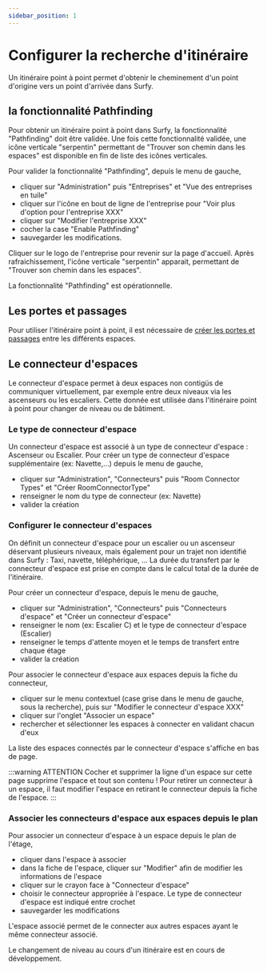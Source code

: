 ```yaml
---
sidebar_position: 1
---
```


# Configurer la recherche d'itinéraire

Un itinéraire point à point permet d'obtenir le cheminement d'un point d'origine vers un point d'arrivée dans Surfy.

## la fonctionnalité Pathfinding

Pour obtenir un itinéraire point à point dans Surfy, la fonctionnalité "Pathfinding" doit être validée.
Une fois cette fonctionnalité validée, une icône verticale "serpentin" permettant de "Trouver son chemin dans les espaces" est disponible en fin de liste des icônes verticales.

Pour valider la fonctionnalité "Pathfinding", depuis le menu de gauche,

-   cliquer sur "Administration" puis "Entreprises" et "Vue des entreprises en tuile"
-   cliquer sur l'icône en bout de ligne de l'entreprise pour "Voir plus d'option pour l'entreprise XXX"
-   cliquer sur "Modifier l'entreprise XXX"
-   cocher la case "Enable Pathfinding"
-   sauvegarder les modifications.

Cliquer sur le logo de l'entreprise pour revenir sur la page d'accueil.
Après rafraichissement, l'icône verticale "serpentin" apparait, permettant de "Trouver son chemin dans les espaces".

La fonctionnalité "Pathfinding" est opérationnelle.

## Les portes et passages

Pour utiliser l'itinéraire point à point, il est nécessaire de [créer les portes et passages](/docs/tutorials/surfaces/doors/create.md) entre les différents espaces.

## Le connecteur d'espaces

Le connecteur d'espace permet à deux espaces non contigüs de communiquer virtuellement, par exemple entre deux niveaux via les ascenseurs ou les escaliers. Cette donnée est utilisée dans l'itinéraire point à point pour changer de niveau ou de bâtiment.

### Le type de connecteur d'espace 

Un connecteur d'espace est associé à un type de connecteur d'espace : Ascenseur ou Escalier.
Pour créer un type de connecteur d'espace supplémentaire (ex: Navette,...) depuis le menu de gauche,

-   cliquer sur "Administration", "Connecteurs" puis "Room Connector Types" et "Créer RoomConnectorType"
-   renseigner le nom du type de connecteur (ex: Navette)
-   valider la création

### Configurer le connecteur d'espaces

On définit un connecteur d'espace pour un escalier ou un ascenseur déservant plusieurs niveaux, mais également pour un trajet non identifié dans Surfy : Taxi, navette, téléphérique, ...
La durée du transfert par le connecteur d'espace est prise en compte dans le calcul total de la durée de l'itinéraire.

Pour créer un connecteur d'espace, depuis le menu de gauche,

-   cliquer sur "Administration", "Connecteurs" puis "Connecteurs d'espace" et "Créer un connecteur d'espace"
-   renseigner le nom (ex: Escalier C) et le type de connecteur d'espace (Escalier)
-   renseigner le temps d'attente moyen et le temps de transfert entre chaque étage
-   valider la création

Pour associer le connecteur d'espace aux espaces depuis la fiche du connecteur,

-   cliquer sur le menu contextuel (case grise dans le menu de gauche, sous la recherche), puis sur "Modifier le connecteur d'espace XXX"
-   cliquer sur l'onglet "Associer un espace"
-   rechercher et sélectionner les espaces à connecter en validant chacun d'eux

La liste des espaces connectés par le connecteur d'espace s'affiche en bas de page.

:::warning ATTENTION
Cocher et supprimer la ligne d'un espace sur cette page supprime l'espace et tout son contenu !
Pour retirer un connecteur à un espace, il faut modifier l'espace en retirant le connecteur depuis la fiche de l'espace.
:::

### Associer les connecteurs d'espace aux espaces depuis le plan

Pour associer un connecteur d'espace à un espace depuis le plan de l'étage,

-   cliquer dans l'espace à associer
-   dans la fiche de l'espace, cliquer sur "Modifier" afin de modifier les informations de l'espace
-   cliquer sur le crayon face à "Connecteur d'espace"
-   choisir le connecteur appropriée à l'espace. Le type de connecteur d'espace est indiqué entre crochet
-   sauvegarder les modifications

L'espace associé permet de le connecter aux autres espaces ayant le même connecteur associé.


Le changement de niveau au cours d'un itinéraire est en cours de développement.